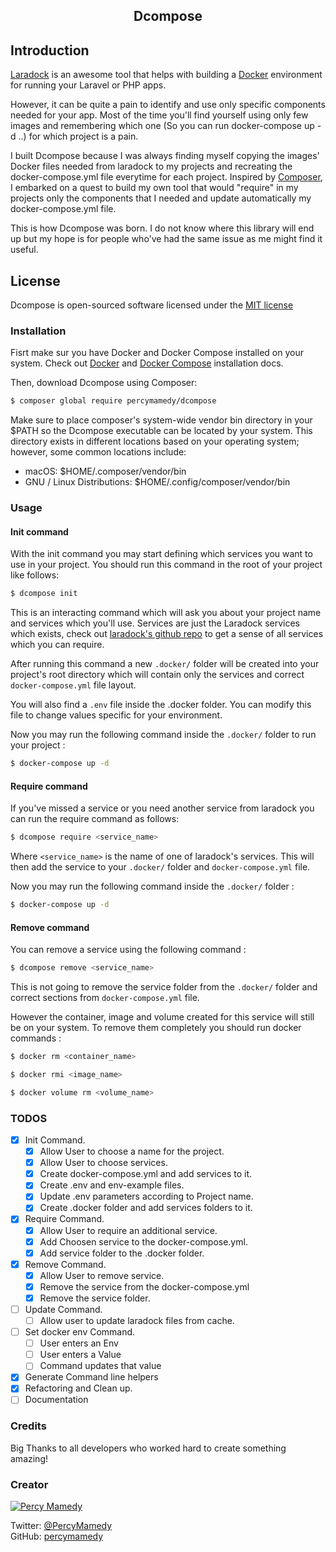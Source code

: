 <h2 align="center">
   Dcompose
</h2>

## Introduction
[Laradock](https://laradock.io/) is an awesome tool that helps with building a [Docker](https://www.docker.com/) environment for running 
your Laravel or PHP apps.

However, it can be quite a pain to identify and use only specific components needed for your app. Most of the time
you'll find yourself using only few images and remembering which one (So you can run docker-compose up -d <service>..) 
for which project is a pain.

I built Dcompose because I was always finding myself copying the images' Docker files needed from laradock to
my projects and recreating the docker-compose.yml file everytime for each project. Inspired 
by [Composer](https://getcomposer.org/), I embarked on a quest to build my own tool that would 
"require" in my projects only the components that I needed and update automatically my docker-compose.yml file.

This is how Dcompose was born. I do not know where this library will end up but my hope is for people who've
had the same issue as me might find it useful.

## License
Dcompose is open-sourced software licensed under the [MIT license](http://opensource.org/licenses/MIT)

### Installation
Fisrt make sur you have Docker and Docker Compose installed on your system. Check out [Docker](https://docs.docker.com/install/)
and [Docker Compose](https://docs.docker.com/compose/install/) installation docs.

Then, download Dcompose using Composer:

```bash
$ composer global require percymamedy/dcompose
```

Make sure to place composer's system-wide vendor bin directory in your $PATH so the Dcompose executable 
can be located by your system. This directory exists in different locations based on your operating system; 
however, some common locations include:

- macOS: $HOME/.composer/vendor/bin
- GNU / Linux Distributions: $HOME/.config/composer/vendor/bin

### Usage

#### Init command
With the init command you may start defining which services you want to use in your project. You should
run this command in the root of your project like follows:

```bash
$ dcompose init
```

This is an interacting command which will ask you about your project name and services which you'll use. 
Services are just the Laradock services which exists, check out [laradock's github repo](https://github.com/laradock/laradock) 
to get a sense of all services which you can require.

After running this command a new ```.docker/``` folder will be created into your project's root directory which
will contain only the services and correct ```docker-compose.yml``` file layout.

You will also find a ```.env``` file inside the .docker folder. You can modify this file to change values
specific for your environment.

Now you may run the following command inside the ```.docker/``` folder to run your project :

```bash
$ docker-compose up -d
```

#### Require command
If you've missed a service or you need another service from laradock you can run the require command as 
follows:

```bash
$ dcompose require <service_name>
```

Where ```<service_name>``` is the name of one of laradock's services. This will then add the service to 
your ```.docker/``` folder and ```docker-compose.yml``` file.

Now you may run the following command inside the ```.docker/``` folder :

```bash
$ docker-compose up -d
```

#### Remove command
You can remove a service using the following command :

```bash
$ dcompose remove <service_name>
```

This is not going to remove the service folder from the ```.docker/``` folder and correct 
sections from ```docker-compose.yml``` file. 

However the container, image and volume created for this service will still be on your system. To
remove them completely you should run docker commands :

```bash
$ docker rm <container_name>
``` 

```bash
$ docker rmi <image_name>
```

```bash
$ docker volume rm <volume_name>
```

### TODOS

- [x] Init Command.
    - [x] Allow User to choose a name for the project.
    - [x] Allow User to choose services.
    - [x] Create docker-compose.yml and add services to it.
    - [x] Create .env and env-example files.
    - [x] Update .env parameters according to Project name.
    - [x] Create .docker folder and add services folders to it.
- [x] Require Command.
    - [x] Allow User to require an additional service.
    - [x] Add Choosen service to the docker-compose.yml.
    - [x] Add service folder to the .docker folder. 
- [x] Remove Command.
    - [x] Allow User to remove service.
    - [x] Remove the service from the docker-compose.yml
    - [x] Remove the service folder.
 - [ ] Update Command.
    - [ ] Allow user to update laradock files from cache.
 - [ ] Set docker env Command.
    - [ ] User enters an Env
    - [ ] User enters a Value
    - [ ] Command updates that value
 - [x] Generate Command line helpers
 - [x] Refactoring and Clean up.
 - [ ] Documentation

### Credits
Big Thanks to all developers who worked hard to create something amazing!

### Creator
[![Percy Mamedy](https://img.shields.io/badge/Author-Percy%20Mamedy-orange.svg)](https://twitter.com/PercyMamedy)

Twitter: [@PercyMamedy](https://twitter.com/PercyMamedy)
<br/>
GitHub: [percymamedy](https://github.com/percymamedy)
